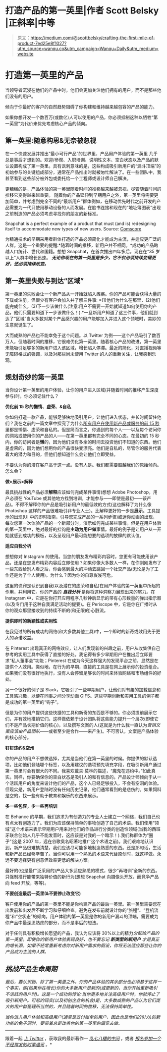 # 打造产品的第一英里|作者 Scott Belsky |正斜率|中等

> 原文：<https://medium.com/@scottbelsky/crafting-the-first-mile-of-product-7ed25e8f1027?utm_source=wanqu.co&utm_campaign=Wanqu+Daily&utm_medium=website>

# 打造第一英里的产品

当领导者沉浸在他们的产品中时，他们会更加关注他们拥有的用户，而不是那些他们没有的用户。



倾向于你最好的客户的自然趋势阻碍了你构建和维持越来越包容的产品的能力。

如果你想开发一个数百万(或数亿)人可以使用的产品，你必须抵制这种以牺牲“第一英里”为代价来优先考虑核心产品的倾向。

## **第一英里:随意构思&无奈被忽视**

在一个快速发展并推出“最小可行产品”的世界里，产品用户体验的第一英里 几乎总是事后才想到的。欢迎/参观、入职培训、说明性文本、空白状态以及产品的默认设置构成了第一英里。具有讽刺意味的是，这些构成吸引新用户的“漏斗顶端”的初始参与的关键组成部分，通常在产品推出时就被匆忙解决了。在一些团队中，我甚至看到这些部分被外包或委托给一个工程师或设计师自己解决。

更糟糕的是，产品体验的第一英里随着时间的推移越来越被忽视，尽管随着时间的推移它变得越来越重要。 随着你的产品延伸到早期用户之外，第一英里将需要更加简单，并考虑到完全不同的“最新用户”群体例如，在移动优先时代之前开发的产品需要为一代只使用移动设备的人而发展。在脸书连接和现在的“地址簿图表”出现之前制造的产品必须考虑寻找你的朋友的新标准。



Snapchat is a perfect example of a product that must (and is) redesigning itself to accommodate new types of new users. Source: [Comscore](http://www.comscore.com/Insights/Blog/Snapchat-Breaking-into-the-Mainstream-as-it-Posts-New-Highs-Across-Age-Segments?ns_campaign=comscore_general&ns_source=social&ns_mchannel=social_post&ns_linkname=link_name&ns_fee=0&piCId=77724)



为精通技术的早期采用者群体打造的产品必须简化才能成为主流，并适应更广泛的人群。这是一个重要的提醒:*随着时间的推移，新用户并不相同。*成功的产品跨越人口统计、世代和国籍。想想 Snapchat，在首次推出四年多后，现在在“35 岁以上”人群中增长迅速。 ***无论你现在的第一英里是多少，它不仅必须持续变得更好，还必须持续改变。***

## **第一英里失败与到达“区域”**

第一英里的失败会让一个新产品从一开始就陷入瘫痪。你的产品可能会获得大量的下载或注册，但很少有客户会加入并了解三件事: *(1)他们为什么在那里，(2)他们能完成什么，(3)下一步该做什么(注意:用户不需要一开始就知道如何使用你的产品，他们只需要知道下一步该做什么！).*一旦新用户知道了这三件事，他们就到达了“区域”当大多数对某个产品感兴趣的用户能够加入并进入这个领域时，美妙的生意就诞生了。

大而成熟的产品也不能幸免于这个问题。以 Twitter 为例——这个产品吸引了数百万人，但随着时间的推移，它很难优化第一英里。随着核心产品的改进，第一英里未能吸引足够多的新用户进入该区域，增长陷入停滞。最近的简化，对直播视频等无障碍格式的强调，以及对那些尚未使用 Twitter 的人的重新关注，让我感到乐观。

## **规划奇妙的第一英里**

当你设计第一英里的用户体验，让你的用户进入区域(并随着时间的推移产生深度参与)时，你必须记住什么？

**优化前 15 秒的懒惰、虚荣、&自私**



你如何打造一款产品，能够足够快地吸引用户，让他们进入状态，并长时间留住他们？我在之前的一篇文章中探究了为什么[所有用户在使用新产品或服务的前 15 秒](/bridge-collection/the-first-15-seconds-9590d7dabc#.hl08au3yw)里都是懒惰、虚荣和自私的。但是简而言之，你遇到的每个人——以及每个访问你的网站或使用你的产品的人——在第一英里都有完全不同的心态。在最初的 15 秒内，你的访问者是**懒**的，因为他们没有多余的时间去投资他们不知道的东西。他们是虚荣的，因为他们想用你的产品很快变漂亮。他们是自私的，尽管你的服务代表着大的潜力和目的，但他们想知道什么会让他们立即受益。

不要认为你的潜在客户高于这一点。没有人是。我们都需要超越我们的原始倾向。怎么会？

**做>展示>解释**

最具挑战性的产品必须**解释**应该如何完成某件事情(想想 Adobe Photoshop，用户必须在 YouTube 或其他地方找到培训，才能参与——即使是最初——该产品)。不得不解释你的产品是吸引新用户的最低效的方式(这也解释了为什么像 Photoshop 这样的产品很难吸引非专业人士)。比解释更好的一步是**展示**。工具提示的出现(UI 中的即时指南，引导您完成产品的一系列步骤)或迷你动画的出现，每次您第一次体验产品的一个新部分时，演示如何完成某些事情。但是在用户体验的第一英里中，绝对最好的挂钩是**主动为用户做**事情。最好的例子是让用户从一开始就感到成功的模板，以及呈现用户最可能想要的选项的放肆的默认值。



**适应自我分析**

想想你对 Instagram 的使用。当您的朋友发布精彩内容时，您更有可能使用该产品，还是在您发布精彩内容后立即使用？如果你像大多数人一样，在你刚刚发布了一些东西给别人看之后，你会感到最大的冲动去跳回一个社交产品(无论是为了工作还是为了个人使用)。为什么？因为你的自尊岌岌可危。



这里的诀窍是认识到自我(以及潜在的虚荣和自私)在用户体验的第一英里中所起的作用，并利用它。你的产品的 ***自我分析*** 是你将这种洞察力展现出来的努力。在 Instagram 中，它是在你打开应用程序几秒钟后显示的带有心形数量的弹出指示器(以及专门用于这种自我满足活动的提要)。在 Periscope 中，它是你在广播时从你的观众那里接收到的持续不断的(和无限的)心脏流。



**提供即时的新颖性或实用性**

在我见过的所有成功的网络(和大多数其他工具)中，一个即时的新奇或效用先于更大的承诺收益。



在 Pinterest 出现真正的网络效应，让人们发现新的兴趣之前，用户从收集供自己参考的实用工具中获得了直接的好处。我记得有多少早期用户在推出后立即要求“私人董事会”功能；Pinterest 在成为今天这样强大的发现平台之前，显然是在提供个人效用。类似地，在行为的早期，直接的工具是在网上展示你的投资组合。如果我们没有很好地执行，没有人会停留足够长的时间来体验网络和市场组件的好处。



另一个很好的例子是 Slack，它吸引了一些早期用户，让他们对有趣的加载信息和工具感兴趣，以便在同事之间分享动画 GIFS。这些早期创新和实用工具的例子都是成功的第一英里的“钩子”。

但是为你的用户提供这些快捷的工具和新奇的东西是不够的。你必须提前展示它们，并有效地推销它们。这样做依赖于设计团队将这些能力提升一个层次(即使它们不是产品长期价值的核心)，以及撰写文案的人(这就是为什么我一直认为*营销文案应该由产品团队*——或者至少是合作——来产生)。不可否认，文案是产品体验的核心部分。

**钉钉违约&空州**

你的产品的用户不想做选择，尤其是当他们在第一英里的时候。你提供的默认选项，比如他们登陆哪个标签，以及用建议的选项预先填充字段，在吸引新用户通过第一英里时会有很大的不同。我喜欢戴夫·莫林的描述，“魔鬼在违约中。”如此真实。同样，你要确保你的空白状态是吸引人的和有信息的。产品设计师倾向于从一个活跃用户的角度来设计他们的产品，这个人已经足够投入，不会有空洞的体验。但现实是，新用户登陆时没有任何历史记录，他们通常看到的是悲伤的。如果饲料是空的，找一些有助于教育和娱乐的东西来展示。

**多一些包容，少一些再培训**



在 Behance 的早期，我们追求为有创造力的专业人士建立一个网络，我们自己也有点太有创造力了。我们为应该保持简单的事物创造了自己的术语。我们使用“领域”这个术语来表示早期用户用来对他们的作品进行分类的创造性领域(当我的西班牙联合创始人几乎不能发音时，这应该是对我的一个暗示！).我们称群体为“圈子”(这是 2007 年，远在谷歌臭名昭著地推广这个术语之前)。我们艰难地认识到，新产品很难搞清楚，我们应该尽可能多地制造熟悉的东西。还是那句话，生活和新产品已经够辛苦了。当你可以用一个熟悉的术语来代替原创时，就这样做。永远不要选择更有创意但效率更低的解决方案。



最好的(也是最广泛采用的)产品大多适应熟悉的模式，很少“再培训”全新的东西。只强制推行能带来独特价值的新行为(想想 Snapchat 向摄像头开放，而竞争产品向 feed 开放，等等)。

**不要创造最后一英里(&不要停止改变它)**

客户使用你的产品的第一英里不能是你构建产品的最后一英里。第一英里需要您在出发前和出发后不断学习和仔细检查。避免在发布前就设计你的“旅程”、“登机流程”和“空状态”的倾向。用户体验的第一英里是你的新用户漏斗的顶端，需要成为你产品中最深思熟虑的部分，而不是事后的想法。



对于任何具有积极增长愿望的产品，我认为应该将 30%以上的精力*分配给产品的第一英里。即使你的新用户体验表现良好，也不要忘记 ***新类型的新用户*** 才是真正的增长源。如果不经常重新考虑你对新用户需求的假设，你将无法适应那些让你的产品成为主流的人群。*

## *挑战产品生命周期*



*最后，要认识到，除了第一英里之外，你的产品体验的其余部分也必须基于这样一个事实，即(如果你在增长)你的大多数用户是新的(或更新的，当你开始重新吸引不活跃的用户时)。这是一个成功的悖论:当你更多地关注高级用户时，你就停止了吸引新用户。可悲的现实(以及初创企业的机会)是，大多数成熟的产品认为它们庞大的用户群是理所当然的，并且随着时间的推移，无法保持简单性。*



*当你进入用户体验和高级用户(通常是支付账单的用户，因此也是他们的引力)的新功能的兔子洞时，要带着总是改善你的第一英里的偏见去做。*

****
跟着一起 [*上 Twitter*](http://twitter.com/scottbelsky) ，获取我的最新著作— [*乱七八糟的中间*](http://www.themessymiddle.com) ，或者 [*报名参加一个不经常发的时事通讯*](http://digest.scottbelsky.com) *。**























